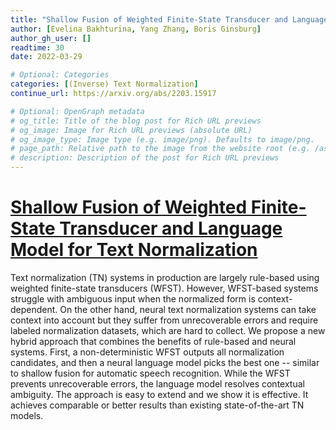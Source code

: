 ```yaml
---
title: "Shallow Fusion of Weighted Finite-State Transducer and Language Model for Text Normalization"
author: [Evelina Bakhturina, Yang Zhang, Boris Ginsburg]
author_gh_user: []
readtime: 30
date: 2022-03-29

# Optional: Categories
categories: [(Inverse) Text Normalization]
continue_url: https://arxiv.org/abs/2203.15917

# Optional: OpenGraph metadata
# og_title: Title of the blog post for Rich URL previews
# og_image: Image for Rich URL previews (absolute URL)
# og_image_type: Image type (e.g. image/png). Defaults to image/png.
# page_path: Relative path to the image from the website root (e.g. /assets/images/). If specified, the image at this path will be used for the link preview. It is unlikely you will need this parameter - you can probably use og_image instead.
# description: Description of the post for Rich URL previews
---
```


# [Shallow Fusion of Weighted Finite-State Transducer and Language Model for Text Normalization](https://arxiv.org/abs/2203.15917)

Text normalization (TN) systems in production are largely rule-based using weighted finite-state transducers (WFST). However, WFST-based systems struggle with ambiguous input when the normalized form is context-dependent. On the other hand, neural text normalization systems can take context into account but they suffer from unrecoverable errors and require labeled normalization datasets, which are hard to collect. We propose a new hybrid approach that combines the benefits of rule-based and neural systems. First, a non-deterministic WFST outputs all normalization candidates, and then a neural language model picks the best one -- similar to shallow fusion for automatic speech recognition. While the WFST prevents unrecoverable errors, the language model resolves contextual ambiguity. The approach is easy to extend and we show it is effective. It achieves comparable or better results than existing state-of-the-art TN models.

<!-- more -->

